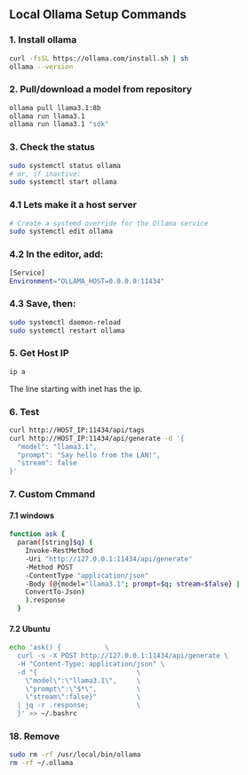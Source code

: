 ## Local Ollama Setup Commands

### 1. Install ollama
```bash
curl -fsSL https://ollama.com/install.sh | sh
ollama --version
```

### 2. Pull/download a model from repository
```bash
ollama pull llama3.1:8b
ollama run llama3.1
ollama run llama3.1 "sdk"
```

### 3. Check the status
```bash
sudo systemctl status ollama 
# or, if inactive:
sudo systemctl start ollama
```
 
### 4.1 Lets make it a host server
```bash
# Create a systemd override for the Ollama service
sudo systemctl edit ollama
```

### 4.2 In the editor, add:
```bash
[Service]
Environment="OLLAMA_HOST=0.0.0.0:11434"
```
 
### 4.3 Save, then:
```bash
sudo systemctl daemon-reload
sudo systemctl restart ollama
```

### 5. Get Host IP
```bash
ip a
```
The line starting with inet has the ip.
 
### 6. Test
```bash
curl http://HOST_IP:11434/api/tags
curl http://HOST_IP:11434/api/generate -d '{
  "model": "llama3.1",
  "prompt": "Say hello from the LAN!",
  "stream": false
}'
```
 
### 7. Custom Cmmand
#### 7.1 windows
```bash
function ask { 
  param([string]$q) (
    Invoke-RestMethod 
    -Uri "http://127.0.0.1:11434/api/generate" 
    -Method POST 
    -ContentType "application/json" 
    -Body (@{model="llama3.1"; prompt=$q; stream=$false} | 
    ConvertTo-Json)
    ).response 
  }
```
 
#### 7.2 Ubuntu
```bash
echo 'ask() {           \
  curl -s -X POST http://127.0.0.1:11434/api/generate \
  -H "Content-Type: application/json" \
  -d "{                         \
    \"model\":\"llama3.1\",     \
    \"prompt\":\"$*\",          \
    \"stream\":false}"          \
  | jq -r .response;            \
  }' >> ~/.bashrc
```
 
### 18. Remove
```bash
sudo rm -rf /usr/local/bin/ollama
rm -rf ~/.ollama
```